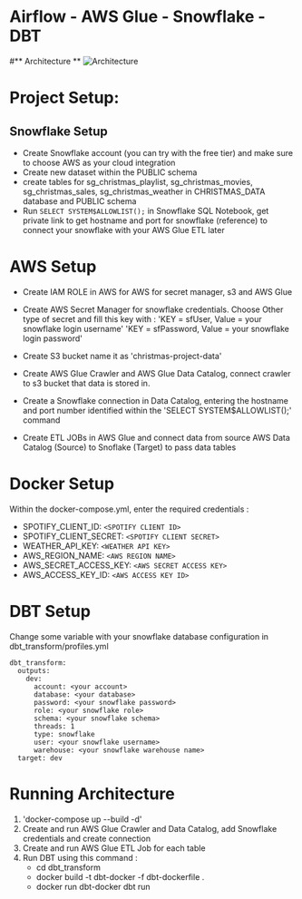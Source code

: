 # Airflow - AWS Glue - Snowflake - DBT
#** Architecture **
![Architecture](https://github.com/user-attachments/assets/66205c59-54cb-4662-be05-8617d7712ea0)





# Project Setup:
## Snowflake Setup
- Create Snowflake account (you can try with the free tier) and make sure to choose AWS as your cloud integration
- Create new dataset within the PUBLIC schema
- create tables for sg_christmas_playlist, sg_christmas_movies, sg_christmas_sales, sg_christmas_weather in CHRISTMAS_DATA database and PUBLIC schema
- Run ```SELECT SYSTEM$ALLOWLIST();``` in Snowflake SQL Notebook, get private link to get hostname and port for snowflake (reference) to connect your snowflake with your AWS Glue ETL later

# AWS Setup
- Create IAM ROLE in AWS for AWS for secret manager, s3 and AWS Glue
- Create AWS Secret Manager for snowflake credentials. Choose Other type of secret and fill this key with :
   'KEY = sfUser, Value = your snowflake login username'
   'KEY = sfPassword, Value = your snowflake login password'

- Create S3 bucket name it as 'christmas-project-data'
- Create AWS Glue Crawler and AWS Glue Data Catalog, connect crawler to s3 bucket that data is stored in.
- Create a Snowflake connection in Data Catalog, entering the hostname and port number identified within the 'SELECT SYSTEM$ALLOWLIST();' command
- Create ETL JOBs in AWS Glue and connect data from source AWS Data Catalog (Source) to Snoflake (Target) to pass data tables

# Docker Setup
Within the docker-compose.yml, enter the required credentials :
- SPOTIFY_CLIENT_ID: ``` <SPOTIFY CLIENT ID> ```
- SPOTIFY_CLIENT_SECRET: ``` <SPOTIFY CLIENT SECRET> ```
- WEATHER_API_KEY: ``` <WEATHER API KEY> ```
- AWS_REGION_NAME: ``` <AWS REGION NAME> ```
- AWS_SECRET_ACCESS_KEY: ``` <AWS SECRET ACCESS KEY> ```
- AWS_ACCESS_KEY_ID: ``` <AWS ACCESS KEY ID> ```

# DBT Setup
Change some variable with your snowflake database configuration in dbt_transform/profiles.yml
```
dbt_transform:
  outputs:
    dev:
      account: <your account>
      database: <your database>
      password: <your snowflake password>
      role: <your snowflake role>
      schema: <your snowflake schema>
      threads: 1
      type: snowflake
      user: <your snowflake username>
      warehouse: <your snowflake warehouse name>
  target: dev
```

# Running Architecture
1. 'docker-compose up --build -d'
2. Create and run AWS Glue Crawler and Data Catalog, add Snowflake credentials and create connection
3. Create and run AWS Glue ETL Job for each table
4. Run DBT using this command :
    - cd dbt_transform
    - docker build -t dbt-docker -f dbt-dockerfile .
    - docker run dbt-docker dbt run
